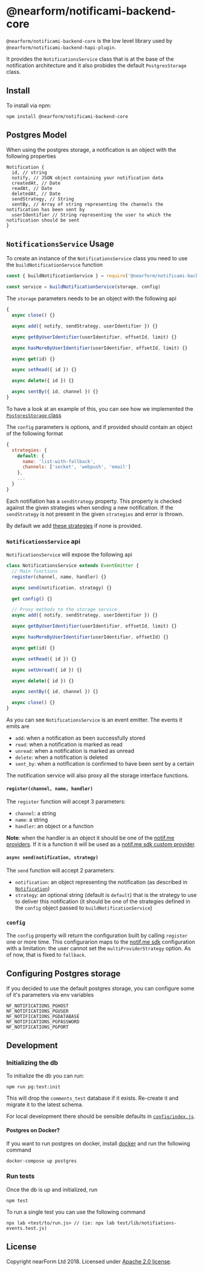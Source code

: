 # @nearform/notificami-backend-core

`@nearform/notificami-backend-core` is the low level library used by `@nearform/notificami-backend-hapi-plugin`.

It provides the `NotificationsService` class that is at the base of the notification architecture and it also probides the default `PostgresStorage` class.

## Install

To install via npm:

```
npm install @nearform/notificami-backend-core
```

## Postgres Model

When using the postgres storage, a notification is an object with the following properties

```
Notification {
  id, // string
  notify, // JSON object containing your notification data
  createdAt, // Date
  readAt, // Date
  deletedAt, // Date
  sendStrategy, // String
  sentBy, // Array of string representing the channels the notification has been sent by
  userIdentifier // String representing the user to which the notification should be sent
}
```

## `NotificationsService` Usage

To create an instance of the `NotificationsService` class you need to use the `buildNotificationService` function

```javascript
const { buildNotificationService } = require('@nearform/notificami-backend-core')

const service = buildNotificationService(storage, config)
```

The `storage` parameters needs to be an object with the following api

```javascript
{
  async close() {}

  async add({ notify, sendStrategy, userIdentifier }) {}

  async getByUserIdentifier(userIdentifier, offsetId, limit) {}

  async hasMoreByUserIdentifier(userIdentifier, offsetId, limit) {}

  async get(id) {}

  async setRead({ id }) {}

  async delete({ id }) {}

  async sentBy({ id, channel }) {}
}
```

To have a look at an example of this, you can see how we implemented the [`PostgresStorage` class](https://github.com/nearform/notificami/blob/master/packages/notificami-backend-core/lib/postgres-storage.js)

The `config` parameters is options, and if provided should contain an object of the following format

```javascript
{
  strategies: {
    default: {
      name: 'list-with-fallback',
      channels: ['socket', 'webpush', 'email']
    },
    ...
  }
}
```

Each notifiation has a `sendStrategy` property. This property is checked against the given strategies when sending a new notification. If the `sendStrategy` is not present in the given `strategies` and error is thrown.

By default we add [these strategies](https://github.com/nearform/notificami/blob/master/packages/notificami-backend-core/config/index.js#L26-L31) if none is provided.

### <a name="notification-service"></a> `NotificationsService` api

`NotificationsService` will expose the following api

```javascript
class NotificationsService extends EventEmitter {
  // Main functions
  register(channel, name, handler) {}

  async send(notification, strategy) {}

  get config() {}

  // Proxy methods to the storage service
  async add({ notify, sendStrategy, userIdentifier }) {}

  async getByUserIdentifier(userIdentifier, offsetId, limit) {}

  async hasMoreByUserIdentifier(userIdentifier, offsetId) {}

  async get(id) {}

  async setRead({ id }) {}

  async setUnread({ id }) {}

  async delete({ id }) {}

  async sentBy({ id, channel }) {}

  async close() {}
}
```

As you can see `NotificationsService` is an event emitter. The events it emits are

- `add`: when a notification as been successfully stored
- `read`: when a notification is marked as read
- `unread`: when a notification is marked as unread
- `delete`: when a notification is deleted
- `sent_by`: when a notification is confirmed to have been sent by a certain

The notification service will also proxy all the storage interface functions.

#### `register(channel, name, handler)`

The `register` function will accept 3 parameters:

- `channel`: a string
- `name`: a string
- `handler`: an object or a function

**Note**: when the handler is an object it should be one of the [notif.me providers](https://github.com/notifme/notifme-sdk#2-providers). If it is a function it will be used as a [notif.me sdk custom provider](https://github.com/notifme/notifme-sdk#2-providers).

#### `async send(notification, strategy)`

The `send` function will accept 2 parameters:

- `notification`: an object representing the notification (as described in [`Notification`](#Postgres-Model))
- `strategy`: an optional string (default is `default`) that is the strategy to use to deliver this notification (it should be one of the strategies defined in the `config` object passed to `buildNotificationService`)

### `config`

The `config` property will return the configuration built by calling `register` one or more time. This configurarion maps to the [notif.me sdk](https://github.com/notifme/notifme-sdk) configuration with a limitation: the user cannot set the `multiProviderStrategy` option. As of now, that is fixed to `fallback`.

## Configuring Postgres storage

If you decided to use the default postgres storage, you can configure some of it's parameters via env variables

```
NF_NOTIFICATIONS_PGHOST
NF_NOTIFICATIONS_PGUSER
NF_NOTIFICATIONS_PGDATABASE
NF_NOTIFICATIONS_PGPASSWORD
NF_NOTIFICATIONS_PGPORT
```

## Development

### Initializing the db

To initialize the db you can run:

```
npm run pg:test:init
```

This will drop the `comments_test` database if it exists. Re-create it and migrate it to the latest schema.

For local development there should be sensible defaults in [`config/index.js`](./config/index.js).

#### Postgres on Docker?

If you want to run postgres on docker, install [docker](https://docs.docker.com/install/) and run the following command

```
docker-compose up postgres
```

### Run tests

Once the db is up and initialized, run

```
npm test
```

To run a single test you can use the following command

```
npx lab <test/to/run.js> // (ie: npx lab test/lib/notifiations-events.test.js)
```

## License

Copyright nearForm Ltd 2018. Licensed under [Apache 2.0 license][license].

[license]: ./LICENSE.md
